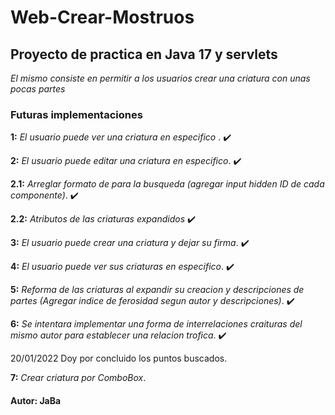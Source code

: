 # Web-Crear-Mostruos

## Proyecto de practica en Java 17 y servlets

_El mismo consiste en permitir a los usuarios crear una criatura con unas pocas partes_

### Futuras implementaciones

**1:** _El usuario puede ver una criatura en especifico_ . ✔️

**2:** _El usuario puede editar una criatura en especifico_. ✔️

**2.1:** _Arreglar formato de para la busqueda (agregar input hidden ID de cada componente)_. ✔️

**2.2:** _Atributos de las criaturas expandidos_ ✔️

**3:** _El usuario puede crear una criatura y dejar su firma_. ✔️

**4:** _El usuario puede ver sus criaturas en especifico_. ✔️

**5:** _Reforma de las criaturas al expandir su creacion y descripciones de partes (Agregar indice de ferosidad segun autor y descripciones)_. ✔️

**6:** _Se intentara implementar una forma de interrelaciones craituras del mismo autor para establecer una relacion trofica_. ✔️

20/01/2022 Doy por concluido los puntos buscados.

**7:** _Crear criatura por ComboBox_.

#### Autor: JaBa
